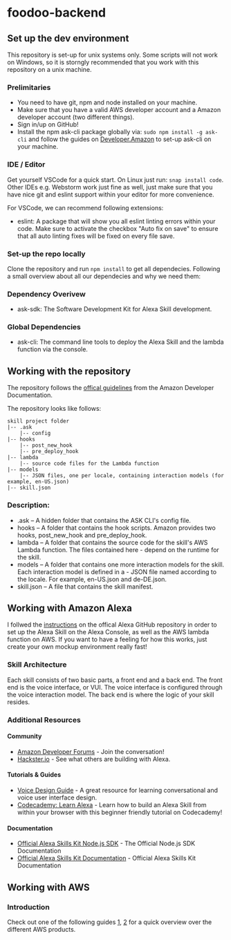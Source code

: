 # foodoo-backend

## Set up the dev environment

This repository is set-up for unix systems only. Some scripts will not work on Windows, so it is storngly recommended that you work with this repository on a unix machine. 

### Prelimitaries

- You need to have git, npm and node installed on your machine. 
- Make sure that you have a valid AWS developer account and a Amazon developer account (two different things).
- Sign in/up on GitHub!
- Install the npm ask-cli package globally via: `sudo npm install -g ask-cli` and follow the guides on [Developer.Amazon](https://developer.amazon.com/de/docs/smapi/quick-start-alexa-skills-kit-command-line-interface.html?&sc_category=Owned&sc_channel=RD&sc_campaign=Evangelism2018&sc_publisher=github&sc_content=Content&sc_detail=fact-nodejs-V2_CLI-1&sc_funnel=Convert&sc_country=WW&sc_medium=Owned_RD_Evangelism2018_github_Content_fact-nodejs-V2_CLI-1_Convert_WW_beginnersdevs&sc_segment=beginnersdevs) to set-up ask-cli on your machine. 

### IDE / Editor

Get yourself VSCode for a quick start. On Linux just run: `snap install code`. Other IDEs e.g. Webstorm work just fine as well, just make sure that you have nice git and eslint support within your editor for more convenience. 

For VSCode, we can recommend following extensions:
- eslint: A package that will show you all eslint linting errors within your code. Make sure to activate the checkbox "Auto fix on save" to ensure that all auto linting fixes will be fixed on every file save. 

### Set-up the repo locally

Clone the repository and run `npm install` to get all dependecies. Following a small overview about all our dependecies and why we need them:

### Dependency Overivew

- ask-sdk: The Software Development Kit for Alexa Skill development.

### Global Dependencies 

- ask-cli: The command line tools to deploy the Alexa Skill and the lambda function via the console.

## Working with the repository

The repository follows the [offical guidelines](https://developer.amazon.com/de/docs/smapi/ask-cli-intro.html#create-new-skill) from the Amazon Developer Documentation.

The repository looks like follows:

```
skill project folder
|-- .ask
    |-- config
|-- hooks
    |-- post_new_hook
    |-- pre_deploy_hook
|-- lambda
    |-- source code files for the Lambda function
|-- models
    |-- JSON files, one per locale, containing interaction models (for example, en-US.json)
|-- skill.json
```

### Description: 

- .ask – A hidden folder that contains the ASK CLI's config file.
- hooks – A folder that contains the hook scripts. Amazon provides two hooks, post_new_hook and pre_deploy_hook.
- lambda – A folder that contains the source code for the skill's AWS Lambda function. The files contained here - depend on the runtime for the skill.
- models – A folder that contains one more interaction models for the skill. Each interaction model is defined in a - JSON file named according to the locale. For example, en-US.json and de-DE.json.
- skill.json – A file that contains the skill manifest.

## Working with Amazon Alexa

I follwed the [instructions](https://github.com/alexa/skill-sample-nodejs-fact/blob/master/instructions/) on the offical Alexa GitHub repository in order to set up the Alexa Skill on the Alexa Console, as well as the AWS lambda function on AWS. If you want to have a feeling for how this works, just create your own mockup environment really fast!

### Skill Architecture
Each skill consists of two basic parts, a front end and a back end.
The front end is the voice interface, or VUI.
The voice interface is configured through the voice interaction model.
The back end is where the logic of your skill resides.

### Additional Resources

#### Community
* [Amazon Developer Forums](https://forums.developer.amazon.com/spaces/165/index.html) - Join the conversation!
* [Hackster.io](https://www.hackster.io/amazon-alexa) - See what others are building with Alexa.

#### Tutorials & Guides
* [Voice Design Guide](https://developer.amazon.com/designing-for-voice/) - A great resource for learning conversational and voice user interface design.
* [Codecademy: Learn Alexa](https://www.codecademy.com/learn/learn-alexa) - Learn how to build an Alexa Skill from within your browser with this beginner friendly tutorial on Codecademy!

#### Documentation
* [Official Alexa Skills Kit Node.js SDK](https://www.npmjs.com/package/ask-sdk) - The Official Node.js SDK Documentation
*  [Official Alexa Skills Kit Documentation](https://developer.amazon.com/docs/ask-overviews/build-skills-with-the-alexa-skills-kit.html) - Official Alexa Skills Kit Documentation

## Working with AWS

### Introduction

Check out one of the following guides [1](https://www.ideaminetech.com/blog/aws-services-in-simple-terms/), [2](https://www.expeditedssl.com/aws-in-plain-english) for a quick overview over the different AWS products. 
